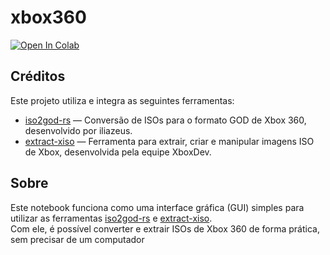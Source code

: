 # xbox360
[![Open In Colab](https://colab.research.google.com/assets/colab-badge.svg)](https://colab.research.google.com/github/xmks-colab/xbox360/blob/main/godxiso.ipynb)

## Créditos

Este projeto utiliza e integra as seguintes ferramentas:

- [iso2god-rs](https://github.com/iliazeus/iso2god-rs) — Conversão de ISOs para o formato GOD de Xbox 360, desenvolvido por iliazeus.
- [extract-xiso](https://github.com/XboxDev/extract-xiso) — Ferramenta para extrair, criar e manipular imagens ISO de Xbox, desenvolvida pela equipe XboxDev.



## Sobre

Este notebook funciona como uma interface gráfica (GUI) simples para utilizar as ferramentas [iso2god-rs](https://github.com/iliazeus/iso2god-rs) e [extract-xiso](https://github.com/XboxDev/extract-xiso).  
Com ele, é possível converter e extrair ISOs de Xbox 360 de forma prática, sem precisar de um computador
